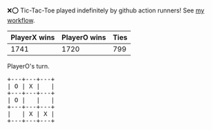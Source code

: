:x::o: Tic-Tac-Toe played indefinitely by github action runners! See [my workflow](.github/workflows/play.yaml).

|PlayerX wins|PlayerO wins|Ties|
|-|-|-|
|1741|1720|799|

PlayerO's turn.

<pre>
+---+---+---+
| O | X |   |
+---+---+---+
| O |   |   |
+---+---+---+
|   | X | X |
+---+---+---+
</pre>